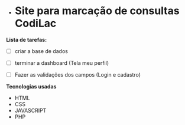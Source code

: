 - # Site para marcação de consultas **CodiLac**

**Lista de tarefas:**

- [ ] criar a base de dados
- [ ] terminar a dashboard (Tela meu perfil)
- [ ] Fazer as validações dos campos (Login e cadastro)


**Tecnologias usadas**
- HTML
- CSS
- JAVASCRIPT
- PHP

